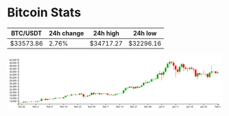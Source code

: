 # Bitcoin Stats

BTC/USDT|24h change|24h high|24h low|
|---|---|---|---|
|$33573.86|2.76%|$34717.27|$32296.16|

<img src="./chart.svg">
